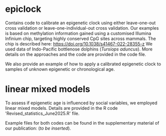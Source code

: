 # epiclock
Contains code to calibrate an epigenetic clock using either leave-one-out cross validation or leave-one-individual-out cross validation.
Our examples is based on methylation information gained using a customised Illumina Infinium chip, targeting highly conserved CpG sites across mammals. 
The chip is described here: https://doi.org/10.1038/s41467-022-28355-z
We used data of Indo-Pacific bottlenose dolphins (_Tursiops aduncus_). 
More details on the approaches and the code are provided in the code file. 

We also provide an example of how to apply a calibrated epigenetic clock to samples of unknown epigenetic or chronological age. 

# linear mixed models
To assess if epigenetic age is influenced by social variables, we employed linear mixed models. 
Details are provided in the R code 'Revised_statistics_June2025.R' file. 

Example files for both codes can be found in the supplementary material of our publication: (_to be inserted_).
